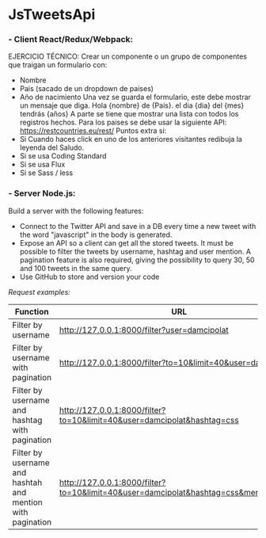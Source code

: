 # JsTweetsApi

### - Client React/Redux/Webpack:
EJERCICIO TÉCNICO:
Crear un componente o un grupo de componentes que traigan un formulario con:
- Nombre
- Pais (sacado de un dropdown de paises)
- Año de nacimiento
Una vez se guarda el formulario, este debe mostrar un mensaje que diga.
Hola {nombre} de {Pais}. el dia {dia} del {mes} tendrás {años}
A parte se tiene que mostrar una lista con todos los registros hechos.
Para los paises se debe usar la siguiente API:
https://restcountries.eu/rest/
Puntos extra si:
- Si Cuando haces click en uno de los anteriores visitantes redibuja la leyenda del Saludo.
- Si se usa Coding Standard
- Si se usa Flux
- Si se Sass / less


### - Server Node.js:
Build a server with the following features:
- Connect to the Twitter API and save in a DB every time a new tweet with the word "javascript" in the body is generated.
- Expose an API so a client can get all the stored tweets. It must be possible to filter the tweets by username, hashtag
and user mention. A pagination feature is also required, giving the possibility to query 30, 50 and 100 tweets in the same
query.
- Use GitHub to store and version your code

*Request examples:*

| Function  | URL      |
|------------------------------------------------------------|---------------------------------------------------------------------------------------|
| Filter by username                                         | http://127.0.0.1:8000/filter?user=damcipolat                                          |
| Filter by username with pagination                         | http://127.0.0.1:8000/filter?to=10&limit=40&user=damcipolat                           |
| Filter by username and hashtag with pagination             | http://127.0.0.1:8000/filter?to=10&limit=40&user=damcipolat&hashtag=css               |
| Filter by username and hashtah and mention with pagination | http://127.0.0.1:8000/filter?to=10&limit=40&user=damcipolat&hashtag=css&mention=peter |
